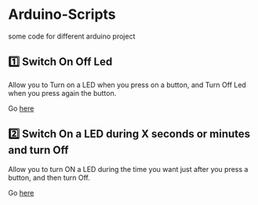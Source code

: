 # Arduino-Scripts
some code for different arduino project 

## :one:  Switch On Off Led 
Allow you to Turn on a LED when you press on a button, and Turn Off Led when you press again the button. 

Go [here](https://rb.gy/mvpwo3)

## :two: Switch On a LED during X seconds or minutes and turn Off
Allow you to turn ON a LED during the time you want just after you press a button, and then turn Off.

Go [here](https://rb.gy/9hwfv1)




